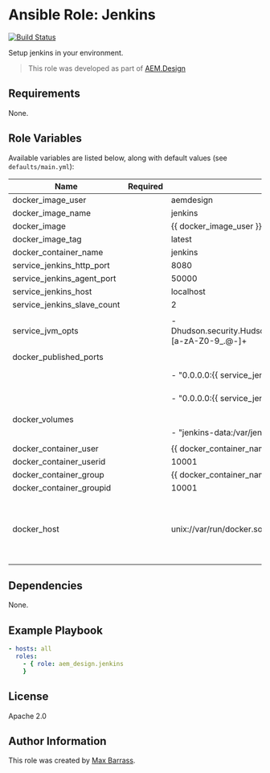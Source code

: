 # Ansible Role: Jenkins

[![Build Status](https://travis-ci.org/aem-design/ansible-role-jenkins.svg?branch=master)](https://travis-ci.org/aem-design/ansible-role-jenkins)

Setup jenkins in your environment.
> This role was developed as part of
> [AEM.Design](http://aem.design/)

## Requirements

None.

## Role Variables

Available variables are listed below, along with default values (see `defaults/main.yml`):

| Name                       	| Required 	| Default                                                                   	| Notes                       	|
|----------------------------	|----------	|---------------------------------------------------------------------------	|-----------------------------	|
| docker_image_user          	|          	| aemdesign                                                                 	|                             	|
| docker_image_name          	|          	| jenkins                                                                   	|                             	|
| docker_image               	|          	| {{ docker_image_user }}/{{ docker_image_name }}                           	|                             	|
| docker_image_tag           	|          	| latest                                                                    	|                             	|
| docker_container_name      	|          	| jenkins                                                                   	|                             	|
| service_jenkins_http_port  	|          	| 8080                                                                      	|                             	|
| service_jenkins_agent_port 	|          	| 50000                                                                     	|                             	|
| service_jenkins_host 	        |          	| localhost                                                                     |                             	|
| service_jenkins_slave_count 	|          	| 2                                                                     	    |                             	|
|                            	|          	|                                                                           	|                             	|
| service_jvm_opts           	|          	| -Dhudson.security.HudsonPrivateSecurityRealm.ID_REGEX=[a-zA-Z0-9_.@-]+    	| allow more chars in user id 	|
|                            	|          	|                                                                           	|                             	|
| docker_published_ports     	|          	|                                                                           	|                             	|
|                            	|          	| - "0.0.0.0:{{ service_jenkins_http_port | default('8080') }}:8080/tcp"    	|                             	|
|                            	|          	| - "0.0.0.0:{{ service_jenkins_agent_port | default('50000') }}:50000/tcp" 	|                             	|
|                            	|          	|                                                                           	|                             	|
| docker_volumes             	|          	|                                                                           	|                             	|
|                            	|          	| - "jenkins-data:/var/jenkins_home:z"                                      	|                             	|
|                            	|          	|                                                                           	|                             	|
| docker_container_user      	|          	| {{ docker_container_name }}                                               	|                             	|
| docker_container_userid    	|          	| 10001                                                                     	|                             	|
| docker_container_group     	|          	| {{ docker_container_name }}                                               	|                             	|
| docker_container_groupid   	|          	| 10001                                                                     	|                             	|
|                            	|          	|                                                                           	|                             	|
| docker_host                       |           | unix://var/run/docker.sock | host where to run the docker container for executing pyaem2 commands |
|                            	|          	|                                                                           	|                             	|


## Dependencies

None.

## Example Playbook

```yaml
- hosts: all
  roles:
    - { role: aem_design.jenkins
    }
```

## License

Apache 2.0

## Author Information

This role was created by [Max Barrass](https://aem.design/).